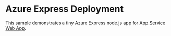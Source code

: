 # Azure Express Deployment

This sample demonstrates a tiny Azure Express node.js app for [App Service Web App](https://docs.microsoft.com/azure/app-service-web).
